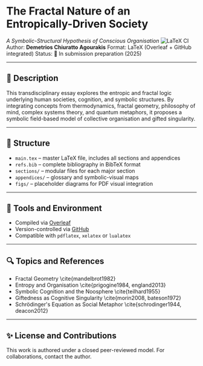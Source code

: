 # The Fractal Nature of an Entropically-Driven Society
*A Symbolic-Structural Hypothesis of Conscious Organisation*
![LaTeX CI](https://github.com/agourakis82/The-Fractal-Nature-of-an-Entropically-Driven-Society/actions/workflows/latex.yml/badge.svg)
Author: **Demetrios Chiuratto Agourakis**
Format: LaTeX (Overleaf + GitHub integrated)
Status: 🧠 In submission preparation (2025)

---

## 🧩 Description

This transdisciplinary essay explores the entropic and fractal logic underlying human societies, cognition, and symbolic structures. By integrating concepts from thermodynamics, fractal geometry, philosophy of mind, complex systems theory, and quantum metaphors, it proposes a symbolic field-based model of collective organisation and gifted singularity.

---

## 📂 Structure

- `main.tex` – master LaTeX file, includes all sections and appendices
- `refs.bib` – complete bibliography in BibTeX format
- `sections/` – modular files for each major section
- `appendices/` – glossary and symbolic-visual maps
- `figs/` – placeholder diagrams for PDF visual integration

---

## 🧪 Tools and Environment

- Compiled via [Overleaf](https://www.overleaf.com/)
- Version-controlled via [GitHub](https://github.com/agourakis82/The-Fractal-Nature-of-an-Entropically-Driven-Society)
- Compatible with `pdflatex`, `xelatex` or `lualatex`

---

## 🔍 Topics and References

- Fractal Geometry \cite{mandelbrot1982}
- Entropy and Organisation \cite{prigogine1984, england2013}
- Symbolic Cognition and the Noosphere \cite{teilhard1955}
- Giftedness as Cognitive Singularity \cite{morin2008, bateson1972}
- Schrödinger's Equation as Social Metaphor \cite{schrodinger1944, deacon2012}

---

## ✨ License and Contributions

This work is authored under a closed peer-reviewed model. For collaborations, contact the author.
